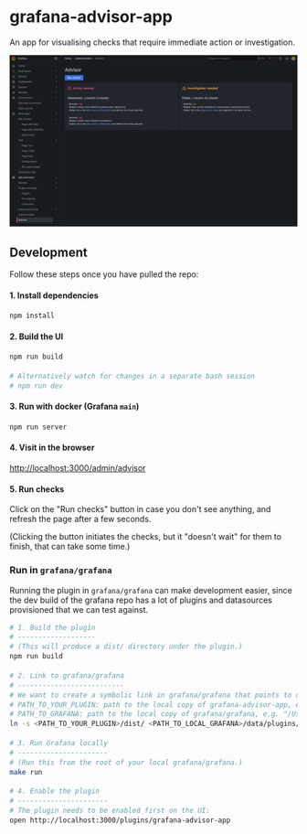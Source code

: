 # grafana-advisor-app

An app for visualising checks that require immediate action or investigation.

![Screenshot](docs/screenshot.png)

## Development
Follow these steps once you have pulled the repo:

#### 1. Install dependencies
```bash
npm install
```

#### 2. Build the UI
```bash
npm run build

# Alternatively watch for changes in a separate bash session
# npm run dev
```

#### 3. Run with docker (Grafana `main`)
```bash
npm run server
```

#### 4. Visit in the browser
[http://localhost:3000/admin/advisor](http://localhost:3000/admin/advisor)


#### 5. Run checks
Click on the "Run checks" button in case you don't see anything, and refresh the page after a few seconds.

(Clicking the button initiates the checks, but it "doesn't wait" for them to finish, that can take some time.)


### Run in `grafana/grafana`
Running the plugin in `grafana/grafana` can make development easier, since the dev build of the grafana repo has a lot of plugins and datasources provisioned that we can test against.

```bash
# 1. Build the plugin
# -------------------
# (This will produce a dist/ directory under the plugin.)
npm run build

# 2. Link to grafana/grafana
# --------------------------
# We want to create a symbolic link in grafana/grafana that points to our plugins dist/ folder, so any time we change the plugins frontend it gets reflected.
# PATH_TO_YOUR_PLUGIN: path to the local copy of grafana-advisor-app, e.g. "/Users/leventebalogh/grafana-advisor-app"
# PATH_TO_GRAFANA: path to the local copy of grafana/grafana, e.g. "/Users/leventebalogh/grafana"
ln -s <PATH_TO_YOUR_PLUGIN>/dist/ <PATH_TO_LOCAL_GRAFANA>/data/plugins/grafana-advisor-app

# 3. Run Grafana locally
# ----------------------
# (Run this from the root of your local grafana/grafana.) 
make run

# 4. Enable the plugin
# ----------------------
# The plugin needs to be enabled first on the UI:
open http://localhost:3000/plugins/grafana-advisor-app
```
